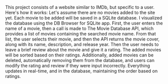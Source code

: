 This project consists of a website similar to IMDb, but specific to a user. Here's how it works: Let's assume there are no movies added to the site yet. Each movie to be added will be saved in a SQLite database. I visualized the database using the DB Browser for SQLite app. First, the user enters the name of a movie, then a call is made to The Movie Database API, which provides a list of movies containing the searched movie name. From that list, the user selects their movie, and then the API returns the movie cover, along with its name, description, and release year. Then the user needs to leave a brief review about the movie and give it a rating. The added movies will be sorted based on their ratings. Additionally, added movies can be deleted, automatically removing them from the database, and users can modify the rating and review if they were input incorrectly. Everything updates in real-time, and in the database, maintaining the order based on ratings.
